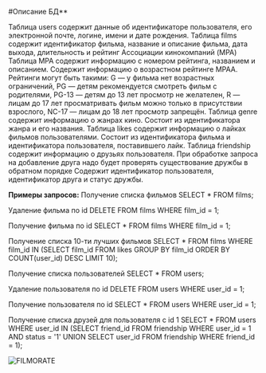 #Описание БД**

Таблица users содержит данные об идентификаторе пользователя, его электронной почте, логине, имени и дате рождения. Таблица films содержит идентификатор фильма, название и описание фильма, дата выхода, длительность и рейтинг Ассоциации кинокомпаний (MPA) Таблица MPA содержит информацию с номером рейтинга, названием и описанием. Содержит информацию о возрастном рейтинге MPAA. Рейтинги могут быть такими: G — у фильма нет возрастных ограничений, PG — детям рекомендуется смотреть фильм с родителями, PG-13 — детям до 13 лет просмотр не желателен, R — лицам до 17 лет просматривать фильм можно только в присутствии взрослого, NC-17 — лицам до 18 лет просмотр запрещён. Таблица genre содержит информацию о жанрах кино. Состоит из идентификатора жанра и его названия. Таблица likes содержит информацию о лайках фильмов пользователями. Состоит из идентификатора фильма и идентификатора пользователя, поставившего лайк. Таблица friendship содержит информацию о друзьях пользователя. При обработке запроса на добавление друга надо будет проверять существование дружбы в обратном порядке Содержит идентификатор пользователя, идентификатор друга и статус дружбы.

**Примеры запросов:**
Получение списка фильмов SELECT * FROM films;

Удаление фильма по id DELETE FROM films WHERE film_id = 1;

Получение фильма по id SELECT * FROM films WHERE film_id = 1;

Получение списка 10-ти лучших фильмов SELECT * FROM films WHERE film_id IN (SELECT film_id FROM likes GROUP BY film_id ORDER BY COUNT(user_id) DESC LIMIT 10);

Получение списка пользователей SELECT * FROM users;

Удаление пользователя по id DELETE FROM users WHERE user_id = 1;

Получение пользователя по id SELECT * FROM users WHERE user_id = 1;

Получение списка друзей для пользователя с id 1 SELECT * FROM users WHERE user_id IN (SELECT friend_id FROM friendship WHERE user_id = 1 AND status = '1' UNION SELECT user_id FROM friendship WHERE friend_id = 1);

![FILMORATE](https://github.com/LipatovKir/java-filmorate/assets/119127334/ea69836f-9538-4096-9f4e-8b159b32413c)
